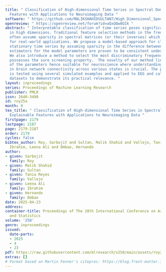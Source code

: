 ```yaml
---
title: " Classification of High-dimensional Time Series in Spectral Domain Using Explainable
  Features with Applications to Neuroimaging Data "
software: " https://github.com/MALIKSHAHIDSULTAN7/High_Dimensional_Spectral_Classification.git "
openreview: " https://openreview.net/forum?id=aQxQQw8Q1k "
abstract: " Interpretable classification of time series poses significant challenges
  in high dimensions. Traditional feature selection methods in the frequency domain
  often assume sparsity in spectral matrices (or their inverses) which can be restrictive
  for real-world applications. We propose a model-based approach for classifying high-dimensional
  stationary time series by assuming sparsity in the difference between spectra. The
  estimators for the model parameters are proven to be consistent under general conditions.
  We also introduce a method to select the most discriminatory frequencies, and it
  possesses the sure screening property.  The novelty of our method lies in the interpretability
  of the parameters hence suitable for neuroscience where understanding differences
  in brain network connectivity across various states is crucial. The proposed approach
  is tested using several simulated examples and applied to EEG and calcium imaging
  datasets to demonstrate its practical relevance. "
layout: inproceedings
series: Proceedings of Machine Learning Research
publisher: PMLR
issn: 2640-3498
id: roy25a
month: 0
tex_title: " Classification of High-dimensional Time Series in Spectral Domain Using
  Explainable Features with Applications to Neuroimaging Data "
firstpage: 2179
lastpage: 2187
page: 2179-2187
order: 2179
cycles: false
bibtex_author: Roy, Sarbojit and Sultan, Malik Shahid and Vallejo, Tania Reyes and
  Ibrahim, Leena Ali and Ombao, Hernando
author:
- given: Sarbojit
  family: Roy
- given: Malik Shahid
  family: Sultan
- given: Tania Reyes
  family: Vallejo
- given: Leena Ali
  family: Ibrahim
- given: Hernando
  family: Ombao
date: 2025-04-23
address:
container-title: Proceedings of The 28th International Conference on Artificial Intelligence
  and Statistics
volume: '258'
genre: inproceedings
issued:
  date-parts:
  - 2025
  - 4
  - 23
pdf: https://raw.githubusercontent.com/mlresearch/v258/main/assets/roy25a/roy25a.pdf
extras: []
# Format based on Martin Fenner's citeproc: https://blog.front-matter.io/posts/citeproc-yaml-for-bibliographies/
---
```

